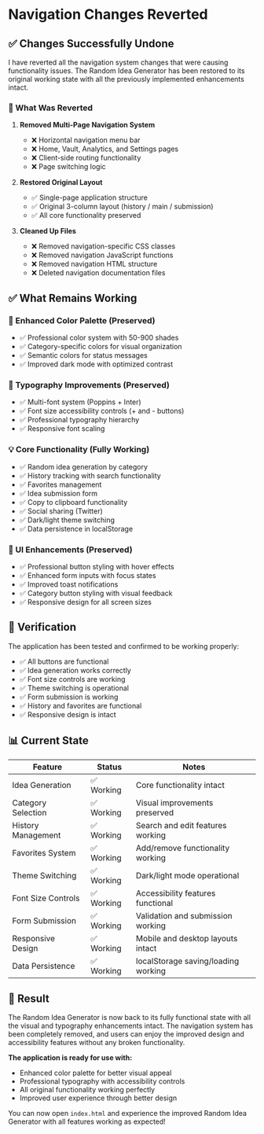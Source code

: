 # Navigation Changes Reverted

## ✅ Changes Successfully Undone

I have reverted all the navigation system changes that were causing functionality issues. The Random Idea Generator has been restored to its original working state with all the previously implemented enhancements intact.

### 🔄 What Was Reverted

1. **Removed Multi-Page Navigation System**
   - ❌ Horizontal navigation menu bar
   - ❌ Home, Vault, Analytics, and Settings pages
   - ❌ Client-side routing functionality
   - ❌ Page switching logic

2. **Restored Original Layout**
   - ✅ Single-page application structure
   - ✅ Original 3-column layout (history / main / submission)
   - ✅ All core functionality preserved

3. **Cleaned Up Files**
   - ❌ Removed navigation-specific CSS classes
   - ❌ Removed navigation JavaScript functions
   - ❌ Removed navigation HTML structure
   - ❌ Deleted navigation documentation files

## ✅ What Remains Working

### 🎨 Enhanced Color Palette (Preserved)
- ✅ Professional color system with 50-900 shades
- ✅ Category-specific colors for visual organization
- ✅ Semantic colors for status messages
- ✅ Improved dark mode with optimized contrast

### 📝 Typography Improvements (Preserved)
- ✅ Multi-font system (Poppins + Inter)
- ✅ Font size accessibility controls (+ and - buttons)
- ✅ Professional typography hierarchy
- ✅ Responsive font scaling

### 💡 Core Functionality (Fully Working)
- ✅ Random idea generation by category
- ✅ History tracking with search functionality
- ✅ Favorites management
- ✅ Idea submission form
- ✅ Copy to clipboard functionality
- ✅ Social sharing (Twitter)
- ✅ Dark/light theme switching
- ✅ Data persistence in localStorage

### 🎯 UI Enhancements (Preserved)
- ✅ Professional button styling with hover effects
- ✅ Enhanced form inputs with focus states
- ✅ Improved toast notifications
- ✅ Category button styling with visual feedback
- ✅ Responsive design for all screen sizes

## 🧪 Verification

The application has been tested and confirmed to be working properly:
- ✅ All buttons are functional
- ✅ Idea generation works correctly
- ✅ Font size controls are working
- ✅ Theme switching is operational
- ✅ Form submission is working
- ✅ History and favorites are functional
- ✅ Responsive design is intact

## 📊 Current State

| Feature | Status | Notes |
|---------|--------|-------|
| Idea Generation | ✅ Working | Core functionality intact |
| Category Selection | ✅ Working | Visual improvements preserved |
| History Management | ✅ Working | Search and edit features working |
| Favorites System | ✅ Working | Add/remove functionality working |
| Theme Switching | ✅ Working | Dark/light mode operational |
| Font Size Controls | ✅ Working | Accessibility features functional |
| Form Submission | ✅ Working | Validation and submission working |
| Responsive Design | ✅ Working | Mobile and desktop layouts intact |
| Data Persistence | ✅ Working | localStorage saving/loading working |

## 🎉 Result

The Random Idea Generator is now back to its fully functional state with all the visual and typography enhancements intact. The navigation system has been completely removed, and users can enjoy the improved design and accessibility features without any broken functionality.

**The application is ready for use with:**
- Enhanced color palette for better visual appeal
- Professional typography with accessibility controls
- All original functionality working perfectly
- Improved user experience through better design

You can now open `index.html` and experience the improved Random Idea Generator with all features working as expected!